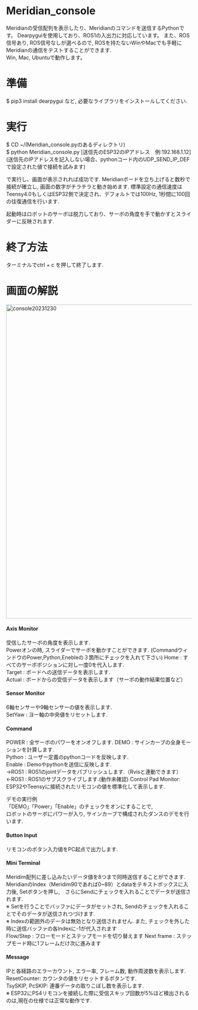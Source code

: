 # Meridian_console
Meridianの受信配列を表示したり、Meridianのコマンドを送信するPythonです。
Dearpyguiを使用しており、ROS1の入出力に対応しています。
また、ROS信号あり, ROS信号なしが選べるので, ROSを持たないWinやMacでも手軽にMeridianの通信をテストすることができます.  
Win, Mac, Ubuntuで動作します。　　

# 準備  
$ pip3 install dearpygui など, 必要なライブラリをインストールしてください.  

# 実行  
$ CD ~/(Meridian_console.pyのあるディレクトリ)  
$ python Meridian_console.py [送信先のESP32のIPアドレス　例:192.168.1.12]  
(送信先のIPアドレスを記入しない場合、pythonコード内のUDP_SEND_IP_DEFで設定された値で接続を試みます)

で実行し、画面が表示されれば成功です. Meridianボードを立ち上げると数秒で接続が確立し, 画面の数字がチラチラと動き始めます.
標準設定の通信速度はTeensy4.0もしくはESP32側で決定され、デフォルトでは100Hz, 1秒間に100回の往復通信を行います.

起動時はロボットのサーボは脱力しており、サーボの角度を手で動かすとスライダーに反映されます.

# 終了方法  
ターミナルでctrl + c を押して終了します.  

# 画面の解説  
<img width="851" alt="console20231230" src="https://github.com/Ninagawa123/Meridian_console/assets/8329123/0d2df355-8369-44ce-b4e0-bdbb73569354">
  
#### Axis Monitor  
受信したサーボの角度を表示します.  
Powerオンの時, スライダーでサーボを動かすことができます. (CommandウィンドウのPower,Python,Enebleの３箇所にチェックを入れて下さい) 
Home   : すべてのサーボポジションに対し一度0を代入します.  
Target : ボードへの送信データを表示します.  
Actual : ボードからの受信データを表示します（サーボの動作結果位置など）  
  
#### Sensor Monitor  
6軸センサーや9軸センサーの値を表示します.  
SetYaw : ヨー軸の中央値をリセットします.  
  
#### Command
POWER  : 全サーボのパワーをオンオフします.
DEMO   : サインカーブの全身モーションを計算します.  
Python : ユーザー定義のpythonコードを反映します.  
Enable : Demoやpythonを送信に反映します.  
->ROS1 : ROS1のjointデータをパブリッシュします.（Rvisと連動できます）  
<-ROS1 : ROS1のサブスクライブします.(動作未確認)
Control Pad Monitor: ESP32やTeensyに接続されたリモコンの値を標準化して表示します.  
  
デモの実行例  
「DEMO」「Power」「Enable」のチェックをオンにすることで,   
ロボットのサーボにパワーが入り, サインカーブで構成されたダンスのデモを行います.  
  
#### Button Input  
リモコンのボタン入力値をPC起点で出力します.  
  
#### Mini Terminal  
Meridim配列に差し込みたいデータ値を8つまで同時送信することができます.  
MeridianのIndex（Meridim90であれば0~89）とdataをテキストボックスに入力後, Setボタンを押し,　さらにSendにチェックを入れることでデータが送信されます.  
※ Setを行うことでバッファにデータがセットされ, Sendのチェックを入れることでそのデータが送信されつづけます.  
※ Indexの範囲外のデータは無効となり送信されません. また, チェックを外した時に送信バッファの各Indexに-1が代入されます  
Flow/Step  : フローモードとステップモードを切り替えます 
Next frame : ステップモード時に1フレームだけ次に進みます

#### Message  
IPと各経路のエラーカウント, エラー率, フレーム数, 動作周波数を表示します.  
ResetCounter: カウンタの値をリセットするボタンです.  
TsySKIP, PcSKIP: 連番データの取りこぼし数を表示します.  
※ ESP32にPS4リモコンを接続した際に受信スキップ回数が5%ほど検出されるのは,現在の仕様では正常な動作です.  
